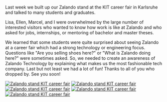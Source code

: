 <!--
.. title: Thanks for your visit @ KIT in Karlsruhe
.. slug: thanks-for-your-visit-kit-in-karlsruhe
.. date: 2013-05-21 17:08:37
.. tags: career-fair,events,kit
.. author: Philip Harborth
.. image: kit2013_teaser.jpg
-->

Last week we built up our
Zalando stand at the KIT career fair in Karlsruhe and talked to many students
and graduates.

Lisa, Ellen, Marcel, and I were overwhelmed by the large number
of interested visitors who wanted to know how work is like at Zalando and who
asked for jobs, internships, or mentoring of bachelor and master theses.

<!-- TEASER_END -->

We learned that some students were quite surprised about seeing Zalando at a
career fair which had a strong technology or engineering focus. Questions like
"Are you selling shoes here?" or "What is Zalando doing here?" were sometimes
asked. So, we needed to create an awareness of Zalando Technology by
explaining what makes us the most fashionable tech company. Last but not least
we had a lot of fun! Thanks to all of you who dropped by. See you soon!

[![Zalando stand KIT career fair](/files/2013/05/Zalando_stand_KIT.jpg)](/files/2013/05/Zalando_stand_KIT.jpg)
[![Zalando stand KIT career fair](/files/2013/05/DSCN4263.jpg)](/files/2013/05/DSCN4263.jpg)
[![Zalando stand KIT career fair](/files/2013/05/DSCN4269.jpg)](/files/2013/05/DSCN4269.jpg)
[![Zalando stand KIT career fair](/files/2013/05/DSCN4274.jpg)](/files/2013/05/DSCN4274.jpg)
[![Zalando stand KIT career fair](/files/2013/05/DSCN4272.jpg)](/files/2013/05/DSCN4272.jpg)


